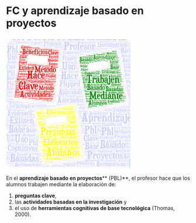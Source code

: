 # FC y aprendizaje basado en proyectos


![](img/Flipped_y_PBL.PNG)


En el **aprendizaje basado en proyectos**** (PBL)**, el profesor hace que los alumnos trabajen mediante la elaboración de:

1.  **preguntas clave**,
2.  las **actividades basadas en la investigación** y
3.  el uso de **herramientas cognitivas de base tecnológica** (Thomas, 2000).